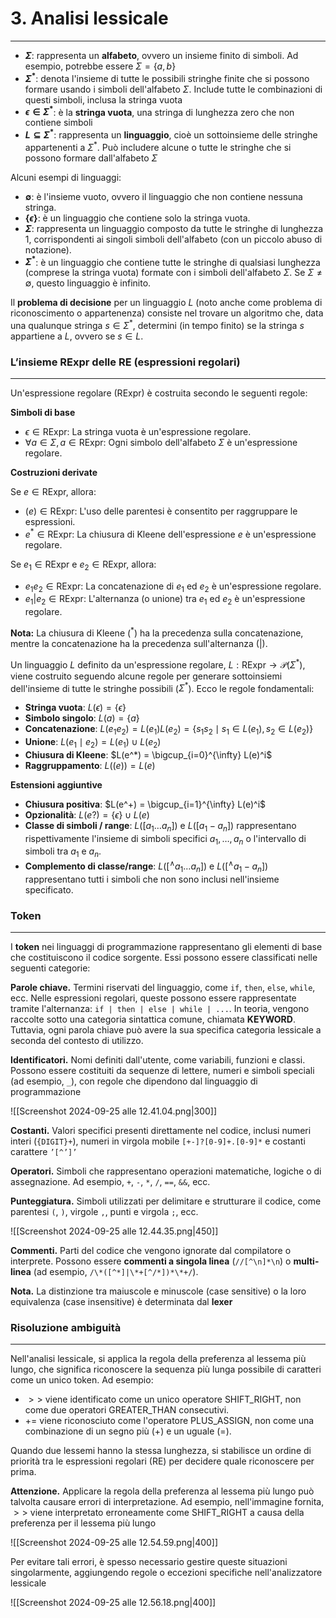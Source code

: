 # 3. Analisi lessicale
---

- **$\Sigma$**: rappresenta un **alfabeto**, ovvero un insieme finito di simboli. Ad esempio, potrebbe essere $\Sigma = \{a, b\}$
- **$\Sigma^*$**: denota l'insieme di tutte le possibili stringhe finite che si possono formare usando i simboli dell'alfabeto $\Sigma$. Include tutte le combinazioni di questi simboli, inclusa la stringa vuota
- **$\epsilon \in \Sigma^*$**: è la **stringa vuota**, una stringa di lunghezza zero che non contiene simboli
- **$L \subseteq \Sigma^*$**: rappresenta un **linguaggio**, cioè un sottoinsieme delle stringhe appartenenti a $\Sigma^*$. Può includere alcune o tutte le stringhe che si possono formare dall'alfabeto $\Sigma$

Alcuni esempi di linguaggi:

- **$\emptyset$**: è l'insieme vuoto, ovvero il linguaggio che non contiene nessuna stringa.
- **$\{\epsilon\}$**: è un linguaggio che contiene solo la stringa vuota.
- **$\Sigma$**: rappresenta un linguaggio composto da tutte le stringhe di lunghezza 1, corrispondenti ai singoli simboli dell'alfabeto (con un piccolo abuso di notazione).
- **$\Sigma^*$**: è un linguaggio che contiene tutte le stringhe di qualsiasi lunghezza (comprese la stringa vuota) formate con i simboli dell'alfabeto $\Sigma$. Se $\Sigma \neq \emptyset$, questo linguaggio è infinito.

Il **problema di decisione** per un linguaggio $L$ (noto anche come problema di riconoscimento o appartenenza) consiste nel trovare un algoritmo che, data una qualunque stringa $s \in \Sigma^*$, determini (in tempo finito) se la stringa $s$ appartiene a $L$, ovvero se $s \in L$.

### L’insieme RExpr delle RE (espressioni regolari)
---

Un'espressione regolare (RExpr) è costruita secondo le seguenti regole:

**Simboli di base**

- $\epsilon \in \text{RExpr}$: La stringa vuota è un'espressione regolare.
- $\forall a \in \Sigma, a \in \text{RExpr}$: Ogni simbolo dell'alfabeto $\Sigma$ è un'espressione regolare.

**Costruzioni derivate**

Se $e \in \text{RExpr}$, allora:

- $(e) \in \text{RExpr}$: L'uso delle parentesi è consentito per raggruppare le espressioni.
- $e^* \in \text{RExpr}$: La chiusura di Kleene dell'espressione $e$ è un'espressione regolare.
   
Se $e_1 \in \text{RExpr}$ e $e_2 \in \text{RExpr}$, allora:

- $e_1 e_2 \in \text{RExpr}$: La concatenazione di $e_1$ ed $e_2$ è un'espressione regolare.
- $e_1 | e_2 \in \text{RExpr}$: L'alternanza (o unione) tra $e_1$ ed $e_2$ è un'espressione regolare.

**Nota:** La chiusura di Kleene ($^*$) ha la precedenza sulla concatenazione, mentre la concatenazione ha la precedenza sull'alternanza ($|$).

Un linguaggio $L$ definito da un'espressione regolare, $L: \text{RExpr} \rightarrow \mathcal{P}(\Sigma^*)$, viene costruito seguendo alcune regole per generare sottoinsiemi dell'insieme di tutte le stringhe possibili ($\Sigma^*$). Ecco le regole fondamentali:

- **Stringa vuota**: $L(\epsilon) = \{ \epsilon \}$ 
- **Simbolo singolo**: $L(a) = \{a\}$
- **Concatenazione**: $L(e_1e_2) = L(e_1) L(e_2) = \{s_1 s_2 \mid s_1 \in L(e_1), s_2 \in L(e_2)\}$
- **Unione**: $L(e_1 \mid e_2) = L(e_1) \cup L(e_2)$
- **Chiusura di Kleene**: $L(e^*) = \bigcup_{i=0}^{\infty} L(e)^i$
- **Raggruppamento**: $L((e)) = L(e)$

**Estensioni aggiuntive**

- **Chiusura positiva**: $L(e^+) = \bigcup_{i=1}^{\infty} L(e)^i$
- **Opzionalità**: $L(e?) = \{\epsilon\} \cup L(e)$
- **Classe di simboli / range**: $L([a_1 \dots a_n])$ e $L([a_1 - a_n])$ rappresentano rispettivamente l'insieme di simboli specifici $a_1, \dots, a_n$ o l'intervallo di simboli tra $a_1$ e $a_n$.
- **Complemento di classe/range**: $L([^\wedge a_1 \dots a_n])$ e $L([^\wedge a_1 - a_n])$ rappresentano tutti i simboli che non sono inclusi nell'insieme specificato.
### Token
---

I **token** nei linguaggi di programmazione rappresentano gli elementi di base che costituiscono il codice sorgente. Essi possono essere classificati nelle seguenti categorie:

**Parole chiave.** Termini riservati del linguaggio, come `if`, `then`, `else`, `while`, ecc. Nelle espressioni regolari, queste possono essere rappresentate tramite l'alternanza: `if | then | else | while | ...`. In teoria, vengono raccolte sotto una categoria sintattica comune, chiamata **KEYWORD**. Tuttavia, ogni parola chiave può avere la sua specifica categoria lessicale a seconda del contesto di utilizzo.
  
**Identificatori.** Nomi definiti dall'utente, come variabili, funzioni e classi. Possono essere costituiti da sequenze di lettere, numeri e simboli speciali (ad esempio, `_`), con regole che dipendono dal linguaggio di programmazione   

![[Screenshot 2024-09-25 alle 12.41.04.png|300]]

**Costanti.** Valori specifici presenti direttamente nel codice, inclusi numeri interi (`{DIGIT}+`), numeri in virgola mobile `[+-]?[0-9]+.[0-9]*` e costanti carattere `’[^’]’` 

**Operatori.** Simboli che rappresentano operazioni matematiche, logiche o di assegnazione. Ad esempio, `+`, `-`, `*`, `/`, `==`, `&&`, ecc.

**Punteggiatura.** Simboli utilizzati per delimitare e strutturare il codice, come parentesi `(`, `)`, virgole `,`, punti e virgola `;`, ecc.

![[Screenshot 2024-09-25 alle 12.44.35.png|450]]

**Commenti.** Parti del codice che vengono ignorate dal compilatore o interprete. Possono essere **commenti a singola linea** (`//[^\n]*\n`) o **multi-linea** (ad esempio, `/\*([^*]|\*+[^/*])*\*+/`).

**Nota.** La distinzione tra maiuscole e minuscole (case sensitive) o la loro equivalenza (case insensitive) è determinata dal **lexer**

### Risoluzione ambiguità
---

Nell'analisi lessicale, si applica la regola della preferenza al lessema più lungo, che significa riconoscere la sequenza più lunga possibile di caratteri come un unico token. Ad esempio:

- $>>$ viene identificato come un unico operatore SHIFT_RIGHT, non come due operatori GREATER_THAN consecutivi.
- $+=$ viene riconosciuto come l'operatore PLUS_ASSIGN, non come una combinazione di un segno più ($+$) e un uguale ($=$).

Quando due lessemi hanno la stessa lunghezza, si stabilisce un ordine di priorità tra le espressioni regolari (RE) per decidere quale riconoscere per prima.

**Attenzione.** Applicare la regola della preferenza al lessema più lungo può talvolta causare errori di interpretazione. Ad esempio, nell'immagine fornita, $>>$ viene interpretato erroneamente come SHIFT_RIGHT a causa della preferenza per il lessema più lungo

![[Screenshot 2024-09-25 alle 12.54.59.png|400]]

Per evitare tali errori, è spesso necessario gestire queste situazioni singolarmente, aggiungendo regole o eccezioni specifiche nell'analizzatore lessicale

![[Screenshot 2024-09-25 alle 12.56.18.png|400]]


